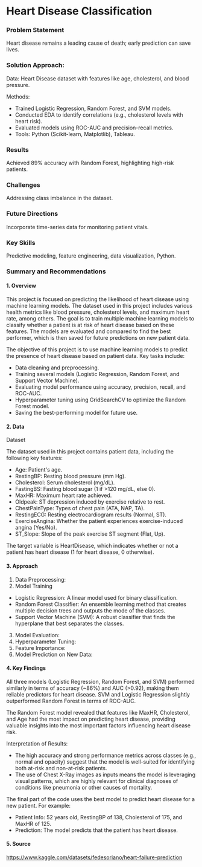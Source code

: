 # Heart Disease Classification

### Problem Statement

Heart disease remains a leading cause of death; early prediction can save lives.

### Solution Approach:

Data: Heart Disease dataset with features like age, cholesterol, and blood pressure.

Methods:

- Trained Logistic Regression, Random Forest, and SVM models.
- Conducted EDA to identify correlations (e.g., cholesterol levels with heart risk).
- Evaluated models using ROC-AUC and precision-recall metrics.
- Tools: Python (Scikit-learn, Matplotlib), Tableau.

### Results

Achieved 89% accuracy with Random Forest, highlighting high-risk patients.

### Challenges

Addressing class imbalance in the dataset.

### Future Directions

Incorporate time-series data for monitoring patient vitals.

### Key Skills

Predictive modeling, feature engineering, data visualization, Python.

### Summary and Recommendations

#### 1. Overview

This project is focused on predicting the likelihood of heart disease using machine learning models. The dataset used in this project includes various health metrics like blood pressure, cholesterol levels, and maximum heart rate, among others. The goal is to train multiple machine learning models to classify whether a patient is at risk of heart disease based on these features. The models are evaluated and compared to find the best performer, which is then saved for future predictions on new patient data.

The objective of this project is to use machine learning models to predict the presence of heart disease based on patient data. Key tasks include:

- Data cleaning and preprocessing.
- Training several models (Logistic Regression, Random Forest, and Support Vector Machine).
- Evaluating model performance using accuracy, precision, recall, and ROC-AUC.
- Hyperparameter tuning using GridSearchCV to optimize the Random Forest model.
- Saving the best-performing model for future use.

#### 2. Data

Dataset

The dataset used in this project contains patient data, including the following key features:

- Age: Patient's age.
- RestingBP: Resting blood pressure (mm Hg).
- Cholesterol: Serum cholesterol (mg/dL).
- FastingBS: Fasting blood sugar (1 if >120 mg/dL, else 0).
- MaxHR: Maximum heart rate achieved.
- Oldpeak: ST depression induced by exercise relative to rest.
- ChestPainType: Types of chest pain (ATA, NAP, TA).
- RestingECG: Resting electrocardiogram results (Normal, ST).
- ExerciseAngina: Whether the patient experiences exercise-induced angina (Yes/No).
- ST_Slope: Slope of the peak exercise ST segment (Flat, Up).

The target variable is HeartDisease, which indicates whether or not a patient has heart disease (1 for heart disease, 0 otherwise).

#### 3. Approach

1. Data Preprocessing:
2. Model Training
- Logistic Regression: A linear model used for binary classification.
- Random Forest Classifier: An ensemble learning method that creates multiple decision trees and outputs the mode of the classes.
- Support Vector Machine (SVM): A robust classifier that finds the hyperplane that best separates the classes.
3. Model Evaluation:
4. Hyperparameter Tuning:
5. Feature Importance:
6. Model Prediction on New Data:

#### 4. Key Findings
      
All three models (Logistic Regression, Random Forest, and SVM) performed similarly in terms of accuracy (~86%) and AUC (>0.92), making them reliable predictors for heart disease. SVM and Logistic Regression slightly outperformed Random Forest in terms of ROC-AUC.

The Random Forest model revealed that features like MaxHR, Cholesterol, and Age had the most impact on predicting heart disease, providing valuable insights into the most important factors influencing heart disease risk.

Interpretation of Results: 

- The high accuracy and strong performance metrics across classes (e.g., normal and opacity) suggest that the model is well-suited for identifying both at-risk and non-at-risk patients.
- The use of Chest X-Ray images as inputs means the model is leveraging visual patterns, which are highly relevant for clinical diagnoses of conditions like pneumonia or other causes of mortality.

The final part of the code uses the best model to predict heart disease for a new patient. For example:

- Patient Info: 52 years old, RestingBP of 138, Cholesterol of 175, and MaxHR of 125.
- Prediction: The model predicts that the patient has heart disease.

#### 5.  Source

https://www.kaggle.com/datasets/fedesoriano/heart-failure-prediction
